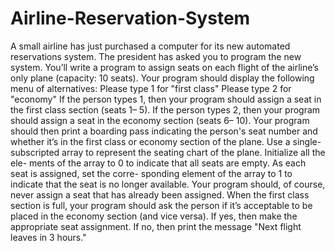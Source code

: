 # Airline-Reservation-System
A small airline has just purchased a computer for its new automated reservations system.
  The president has asked you to program the new system. You’ll write
	a program to assign seats on each flight of the airline’s only plane (capacity: 10 seats).
	Your program should display the following menu of alternatives:
	Please type 1 for "first class"
	Please type 2 for "economy"
	If the person types 1, then your program should assign a seat in the first class section (seats 1–
	5). If the person types 2, then your program should assign a seat in the economy section (seats 6–
	10). Your program should then print a boarding pass indicating the person's seat number and
	whether it’s in the first class or economy section of the plane.
	Use a single-subscripted array to represent the seating chart of the plane. Initialize all the ele-
	ments of the array to 0 to indicate that all seats are empty. As each seat is assigned, set the corre-
	sponding element of the array to 1 to indicate that the seat is no longer available.
	Your program should, of course, never assign a seat that has already been assigned. When the
	first class section is full, your program should ask the person if it’s acceptable to be placed in the
	economy section (and vice versa). If yes, then make the appropriate seat assignment. If no, then
	print the message "Next flight leaves in 3 hours."
